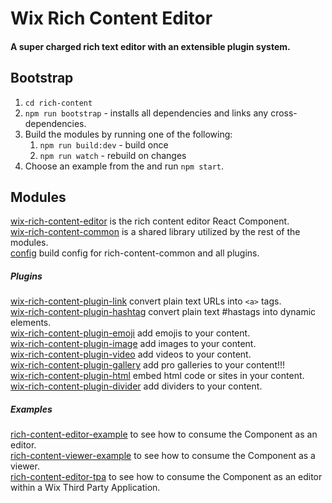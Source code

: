 # Wix Rich Content Editor

#### A super charged rich text editor with an extensible plugin system.

## Bootstrap
1. `cd rich-content`
2. `npm run bootstrap` - installs all dependencies and links any cross-dependencies.
3. Build the modules by running one of the following:
    1. `npm run build:dev` - build once
    2. `npm run watch` - rebuild on changes
4. Choose an example from the and run `npm start`.


## Modules


[wix-rich-content-editor](https://github.com/wix-incubator/rich-content/tree/master/packages/editor) is the rich content editor React Component.  
[wix-rich-content-common](https://github.com/wix-incubator/rich-content/tree/master/pacakges/common) is a shared library utilized by the rest of the modules.  
[config](https://github.com/wix-incubator/rich-content/tree/master/config) build config for rich-content-common and all plugins.  

##### Plugins

[wix-rich-content-plugin-link](https://github.com/wix-incubator/rich-content/tree/master/pacakges/plugin-link) convert plain text URLs into `<a>` tags.  
[wix-rich-content-plugin-hashtag](https://github.com/wix-incubator/rich-content/tree/master/pacakges/plugin-hashtag) convert plain text #hastags into dynamic elements.  
[wix-rich-content-plugin-emoji](https://github.com/wix-incubator/rich-content/tree/master/pacakges/plugin-emoji) add emojis to your content.  
[wix-rich-content-plugin-image](https://github.com/wix-incubator/rich-content/tree/master/pacakges/plugin-image) add images to your content.  
[wix-rich-content-plugin-video](https://github.com/wix-incubator/rich-content/tree/master/pacakges/plugin-video) add videos to your content.  
[wix-rich-content-plugin-gallery](https://github.com/wix-incubator/rich-content/tree/master/pacakges/plugin-gallery) add pro galleries to your content!!!  
[wix-rich-content-plugin-html](https://github.com/wix-incubator/rich-content/tree/master/pacakges/plugin-html) embed html code or sites in your content.  
[wix-rich-content-plugin-divider](https://github.com/wix-incubator/rich-content/tree/master/pacakges/plugin-divider) add dividers to your content.  

##### Examples
[rich-content-editor-example](https://github.com/wix-incubator/rich-content/tree/master/pacakges/editor-example) to see how to consume the Component as an editor.  
[rich-content-viewer-example](https://github.com/wix-incubator/rich-content/tree/master/pacakges/viewer-example) to see how to consume the Component as a viewer.  
[rich-content-editor-tpa](https://github.com/wix-incubator/rich-content/tree/master/pacakges/editor-tpa) to see how to consume the Component as an editor within a Wix Third Party Application.  